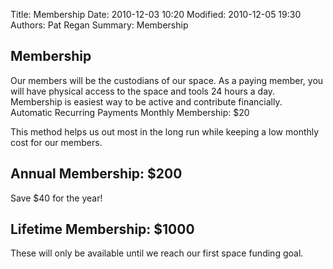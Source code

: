 Title: Membership
Date: 2010-12-03 10:20
Modified: 2010-12-05 19:30
Authors: Pat Regan
Summary: Membership


## Membership

Our members will be the custodians of our space. As a paying member, you will have physical access to the space and tools 24 hours a day. Membership is easiest way to be active and contribute financially.
Automatic Recurring Payments
Monthly Membership: $20

This method helps us out most in the long run while keeping a low monthly cost for our members.

## Annual Membership: $200

Save $40 for the year!

## Lifetime Membership: $1000

These will only be available until we reach our first space funding goal.
